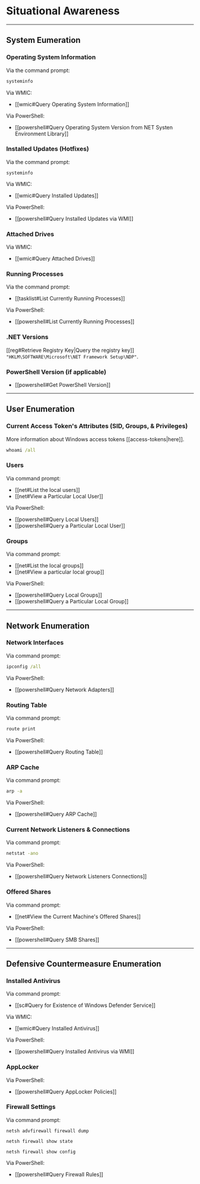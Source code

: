 # Situational Awareness

---

## System Eumeration

### Operating System Information

Via the command prompt:

```cmd
systeminfo
```

Via WMIC:

- [[wmic#Query Operating System Information]]

Via PowerShell:

- [[powershell#Query Operating System Version from NET Systen Environment Library]]

### Installed Updates (Hotfixes)

Via the command prompt:

```batch
systeminfo
```

Via WMIC:

- [[wmic#Query Installed Updates]]

Via PowerShell:

- [[powershell#Query Installed Updates via WMI]]

### Attached Drives

Via WMIC:

- [[wmic#Query Attached Drives]]

### Running Processes

Via the command prompt:

- [[tasklist#List Currently Running Processes]]

Via PowerShell:

- [[powershell#List Currently Running Processes]]

### .NET Versions

[[reg#Retrieve Registry Key|Query the registry key]] `"HKLM\SOFTWARE\Microsoft\NET Framework Setup\NDP"`.

### PowerShell Version (if applicable)

- [[powershell#Get PowerShell Version]]

---

## User Enumeration

### Current Access Token's Attributes (SID, Groups, & Privileges)

More information about Windows access tokens [[access-tokens|here]].

```cmd
whoami /all
```

### Users

Via command prompt:

- [[net#List the local users]]
- [[net#View a Particular Local User]]

Via PowerShell:

- [[powershell#Query Local Users]]
- [[powershell#Query a Particular Local User]]

### Groups

Via command prompt:

- [[net#List the local groups]]
- [[net#View a particular local group]]

Via PowerShell:

- [[powershell#Query Local Groups]]
- [[powershell#Query a Particular Local Group]]

---

## Network Enumeration

### Network Interfaces

Via command prompt:

```cmd
ipconfig /all
```

Via PowerShell:

- [[powershell#Query Network Adapters]]

### Routing Table

Via command prompt:

```cmd
route print
```

Via PowerShell:

- [[powershell#Query Routing Table]]

### ARP Cache

Via command prompt:

```cmd
arp -a
```

Via PowerShell:

- [[powershell#Query ARP Cache]]

### Current Network Listeners & Connections

Via command prompt:

```cmd
netstat -ano
```

Via PowerShell:

- [[powershell#Query Network Listeners Connections]]

### Offered Shares

Via command prompt:

- [[net#View the Current Machine's Offered Shares]]

Via PowerShell:

- [[powershell#Query SMB Shares]]

---

## Defensive Countermeasure Enumeration

### Installed Antivirus

Via command prompt:

- [[sc#Query for Existence of Windows Defender Service]]

Via WMIC:

- [[wmic#Query Installed Antivirus]]

Via PowerShell:

- [[powershell#Query Installed Antivirus via WMI]]

### AppLocker

Via PowerShell:

- [[powershell#Query AppLocker Policies]]

### Firewall Settings

Via command prompt:

```batch
netsh advfirewall firewall dump
```

```batch
netsh firewall show state
```

```batch
netsh firewall show config
```

Via PowerShell:

- [[powershell#Query Firewall Rules]]
